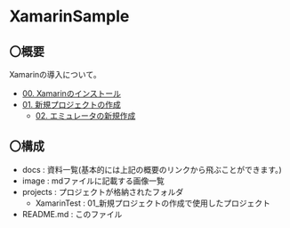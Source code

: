 # XamarinSample

## 〇概要
Xamarinの導入について。

- [00. Xamarinのインストール](https://www.ipentec.com/document/visual-studio-install-xamarin-development-environment)
- [01. 新規プロジェクトの作成](docs/01_CreateNewProject.md)
    - [02. エミュレータの新規作成](docs/02_CreateEmulator.md)

## 〇構成

- docs : 資料一覧(基本的には上記の概要のリンクから飛ぶことができます。)
- image : mdファイルに記載する画像一覧
- projects : プロジェクトが格納されたフォルダ  
    - XamarinTest : 01_新規プロジェクトの作成で使用したプロジェクト
- README.md : このファイル

